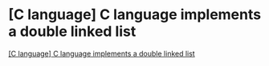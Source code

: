 # [C language] C language implements a double linked list
[[C language] C language implements a double linked list](https://aiwithcloud.com/2022/09/19/c_language_c_language_implements_a_double_linked_list/)